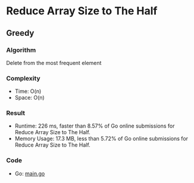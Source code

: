 # Reduce Array Size to The Half



## Greedy



### Algorithm

Delete from the most frequent element


### Complexity

- Time: O(n)
- Space: O(n)


### Result

- Runtime: 226 ms, faster than 8.57% of Go online submissions for Reduce Array Size to The Half.
- Memory Usage: 17.3 MB, less than 5.72% of Go online submissions for Reduce Array Size to The Half.


### Code

- Go: [main.go](#maingo)